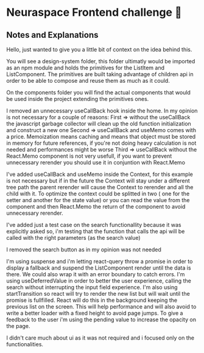 # Neuraspace Frontend challenge :rocket:

## Notes and Explanations

Hello, just wanted to give you a little bit of context on the idea behind this.

You will see a design-system folder, this folder ultimatly would be imported as an npm module and holds the primitives for the ListItem and ListComponent.
The primitives are built taking advantage of children api in order to be able to compose and reuse them as much as it could.

On the components folder you will find the actual components that would be used inside the project extending the primitives ones.

I removed an unnecessary useCallBack hook inside the home. In my opinion is not necessary for a couple of reasons:
First => without the useCallBack the javascript garbage collector will clean up the old function initialization and construct a new one
Second => useCallBack and useMemo comes with a price. Memoization means caching and means that object must be stored in memory for future references, if you're not doing heavy 
calculation is not needed and performances might be worse
Third => useCallBack without the React.Memo component is not very usefull, if you want to prevent unnecessary rerender you should use it
in conjuntion with React.Memo

I've added useCallBack and useMemo inside the Context, for this example is not necessary but if in the future the Context will stay under a different tree path the parent 
rerender will cause the Context to rerender and all the child with it. To optimize the context could be splitted in two ( one for the setter and another for the 
state value) or you can read the value from the component and then React.Memo the return of the component to avoid unnecessary rerender.

I've added just a test case on the search functionallity because it was explicitly asked so, i'm testing that the function that calls the api will be called 
with the right parameters (as the search value)

I removed the search button as in my opinion was not needed

I'm using suspense and i'm letting react-query throw a promise in order to display a fallback and suspend the ListComponent render until the data
is there. We could also wrap it with an error boundary to catch errors.
I'm using useDeferredValue in order to better the user experience, calling the search without interrupting the input field experience.
I'm also using startTransition so react will try to render the new list but will wait until the promise is fullfilled. React will do this in the background
keeping the previous list on the screen. This will help performance and will also avoid to write a better loader with a fixed height to avoid page jumps.
To give a feedback to the user i'm using the pending value to increase the opacity on the page.

I didn't care much about ui as it was not required and i focused only on the functionalities.
